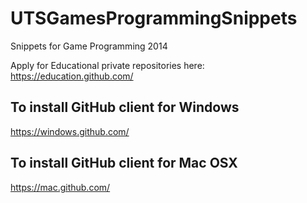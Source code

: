 UTSGamesProgrammingSnippets
===========================

Snippets for Game Programming 2014

Apply for Educational private repositories here:
https://education.github.com/


To install GitHub client for Windows
----------
https://windows.github.com/


To install GitHub client for Mac OSX
----------
https://mac.github.com/


